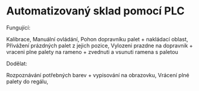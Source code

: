 # Automatizovaný sklad pomocí PLC


Fungující: 

Kalibrace,
Manuální ovládání,
Pohon dopravníku palet + nakládací oblast,
Přivážení prázdných palet z jejich pozice,
Vylozeni prazdne na dopravnik + vraceni plne palety na rameno + zvednuti a vsunuti ramena s paletou

Dodělat:

Rozpoznávání potřebných barev + vypisování na obrazovku,
Vrácení plné palety do regálu,
